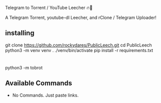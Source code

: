 Telegram to Torrent / YouTube Leecher 🔥🤖

A Telegram Torrent, youtube-dl Leecher, and rClone / Telegram Uploader!

## installing
git clone https://github.com/rockydares/PublicLeech.git
 cd PublicLeech
 python3 -m venv venv
 . ./venv/bin/activate
 pip install -r requirements.txt
 # <Create config.py appropriately>
 python3 -m tobrot


## Available Commands

* No Commands. Just paste links.

